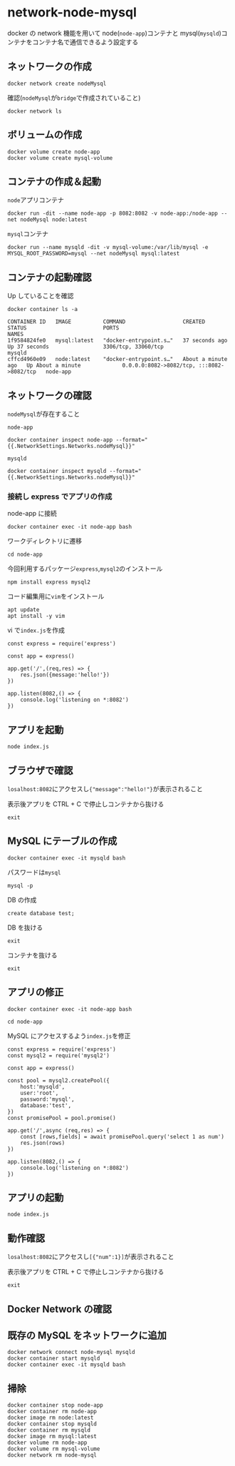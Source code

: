 # network-node-mysql

docker の network 機能を用いて node(`node-app`)コンテナと mysql(`mysqld`)コンテナをコンテナ名で通信できるよう設定する

## ネットワークの作成

```
docker network create nodeMysql
```

確認(`nodeMysql`が`bridge`で作成されていること)

```
docker network ls
```

## ボリュームの作成

```
docker volume create node-app
docker volume create mysql-volume
```

## コンテナの作成＆起動

`node`アプリコンテナ

```
docker run -dit --name node-app -p 8082:8082 -v node-app:/node-app --net nodeMysql node:latest
```

`mysql`コンテナ

```
docker run --name mysqld -dit -v mysql-volume:/var/lib/mysql -e MYSQL_ROOT_PASSWORD=mysql --net nodeMysql mysql:latest
```

## コンテナの起動確認

Up していることを確認

```
docker container ls -a

CONTAINER ID   IMAGE          COMMAND                  CREATED              STATUS                        PORTS                                       NAMES
1f9584824fe0   mysql:latest   "docker-entrypoint.s…"   37 seconds ago       Up 37 seconds                 3306/tcp, 33060/tcp                         mysqld
cffcd4960e09   node:latest    "docker-entrypoint.s…"   About a minute ago   Up About a minute             0.0.0.0:8082->8082/tcp, :::8082->8082/tcp   node-app
```

## ネットワークの確認

`nodeMysql`が存在すること

`node-app`

```
docker container inspect node-app --format="{{.NetworkSettings.Networks.nodeMysql}}"
```

`mysqld`

```
docker container inspect mysqld --format="{{.NetworkSettings.Networks.nodeMysql}}"
```

### 接続し express でアプリの作成

node-app に接続

```
docker container exec -it node-app bash
```

ワークディレクトリに遷移

```
cd node-app
```

今回利用するパッケージ`express`,`mysql2`のインストール

```
npm install express mysql2
```

コード編集用に`vim`をインストール

```
apt update
apt install -y vim
```

vi で`index.js`を作成

```
const express = require('express')

const app = express()

app.get('/',(req,res) => {
	res.json({message:'hello!'})
})

app.listen(8082,() => {
	console.log('listening on *:8082')
})
```

## アプリを起動

```
node index.js
```

## ブラウザで確認

`losalhost:8082`にアクセスし`{"message":"hello!"}`が表示されること

表示後アプリを CTRL + C で停止しコンテナから抜ける

```
exit
```

## MySQL にテーブルの作成

```
docker container exec -it mysqld bash
```

パスワードは`mysql`

```
mysql -p
```

DB の作成

```
create database test;
```

DB を抜ける

```
exit
```

コンテナを抜ける

```
exit
```

## アプリの修正

```
docker container exec -it node-app bash
```

```
cd node-app
```

MySQL にアクセスするよう`index.js`を修正

```
const express = require('express')
const mysql2 = require('mysql2')

const app = express()

const pool = mysql2.createPool({
	host:'mysqld',
	user:'root',
	password:'mysql',
	database:'test',
})
const promisePool = pool.promise()

app.get('/',async (req,res) => {
	const [rows,fields] = await promisePool.query('select 1 as num')
	res.json(rows)
})

app.listen(8082,() => {
	console.log('listening on *:8082')
})
```

## アプリの起動

```
node index.js
```

## 動作確認

`losalhost:8082`にアクセスし`[{"num":1}]`が表示されること

表示後アプリを CTRL + C で停止しコンテナから抜ける

```
exit
```

## Docker Network の確認

## 既存の MySQL をネットワークに追加

```
docker network connect node-mysql mysqld
docker container start mysqld
docker container exec -it mysqld bash
```

## 掃除

```
docker container stop node-app
docker container rm node-app
docker image rm node:latest
docker container stop mysqld
docker container rm mysqld
docker image rm mysql:latest
docker volume rm node-app
docker volume rm mysql-volume
docker network rm node-mysql
```
